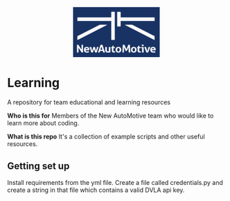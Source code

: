 <div align = 'center'>
    <img src="/assets/logo.png" width="200"><br>
</div>

<!-- ![New AutoMotive](assets/logo.png) -->

# Learning
A repository for team educational and learning resources

**Who is this for**
Members of the New AutoMotive team who would like to learn more about coding. 

**What is this repo**
It's a collection of example scripts and other useful resources.

## Getting set up
Install requirements from the yml file. 
Create a file called credentials.py and create a string in that file which contains a valid DVLA api key. 
